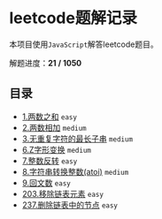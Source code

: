 # leetcode题解记录

本项目使用`JavaScript`解答leetcode题目。

解题进度：**21 / 1050**

## 目录

+ [1.两数之和](https://github.com/hinapudao/leetcode/tree/master/1.%E4%B8%A4%E6%95%B0%E4%B9%8B%E5%92%8C) `easy`
+ [2.两数相加](https://github.com/hinapudao/leetcode/tree/master/2.%E4%B8%A4%E6%95%B0%E7%9B%B8%E5%8A%A0) `medium`
+ [3.无重复字符的最长子串](https://github.com/hinapudao/leetcode/tree/master/3.%E6%97%A0%E9%87%8D%E5%A4%8D%E5%AD%97%E7%AC%A6%E7%9A%84%E6%9C%80%E9%95%BF%E5%AD%90%E4%B8%B2) `medium`
+ [6.Z字形变换](https://github.com/hinapudao/leetcode/tree/master/6.Z%E5%AD%97%E5%BD%A2%E5%8F%98%E6%8D%A2) `medium`
+ [7.整数反转](https://github.com/hinapudao/leetcode/tree/master/7.%E6%95%B4%E6%95%B0%E5%8F%8D%E8%BD%AC) `easy`
+ [8.字符串转换整数(atoi)](https://github.com/hinapudao/leetcode/tree/master/8.%E5%AD%97%E7%AC%A6%E4%B8%B2%E8%BD%AC%E6%8D%A2%E6%95%B4%E6%95%B0(atoi)) `medium`
+ [9.回文数](https://github.com/hinapudao/leetcode/tree/master/9.%E5%9B%9E%E6%96%87%E6%95%B0) `easy`
+ [203.移除链表元素](https://github.com/hinapudao/leetcode/tree/master/203.%E7%A7%BB%E9%99%A4%E9%93%BE%E8%A1%A8%E5%85%83%E7%B4%A0) `easy`
+ [237.删除链表中的节点](https://github.com/hinapudao/leetcode/tree/master/237.%E5%88%A0%E9%99%A4%E9%93%BE%E8%A1%A8%E4%B8%AD%E7%9A%84%E8%8A%82%E7%82%B9) `easy`